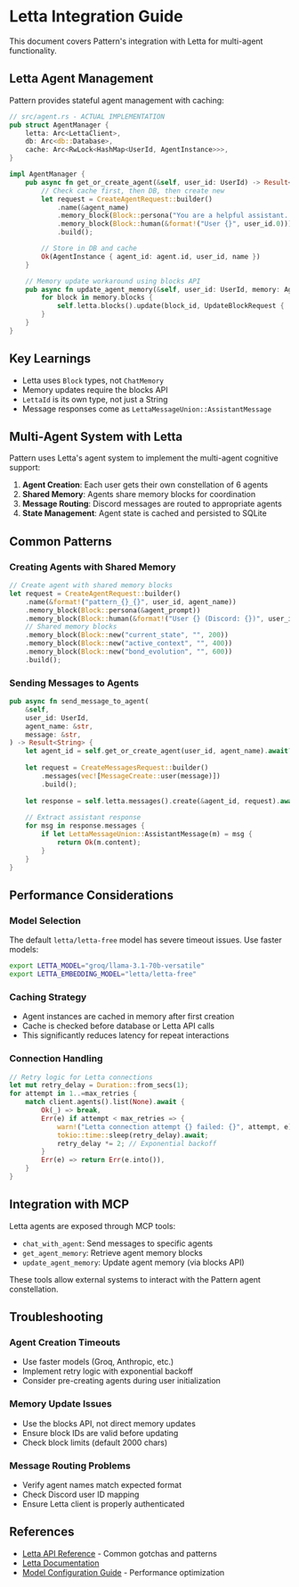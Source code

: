 # Letta Integration Guide

This document covers Pattern's integration with Letta for multi-agent functionality.

## Letta Agent Management

Pattern provides stateful agent management with caching:

```rust
// src/agent.rs - ACTUAL IMPLEMENTATION
pub struct AgentManager {
    letta: Arc<LettaClient>,
    db: Arc<db::Database>,
    cache: Arc<RwLock<HashMap<UserId, AgentInstance>>>,
}

impl AgentManager {
    pub async fn get_or_create_agent(&self, user_id: UserId) -> Result<AgentInstance> {
        // Check cache first, then DB, then create new
        let request = CreateAgentRequest::builder()
            .name(&agent_name)
            .memory_block(Block::persona("You are a helpful assistant..."))
            .memory_block(Block::human(&format!("User {}", user_id.0)))
            .build();

        // Store in DB and cache
        Ok(AgentInstance { agent_id: agent.id, user_id, name })
    }

    // Memory update workaround using blocks API
    pub async fn update_agent_memory(&self, user_id: UserId, memory: AgentMemory) -> Result<()> {
        for block in memory.blocks {
            self.letta.blocks().update(block_id, UpdateBlockRequest { ... }).await?;
        }
    }
}
```

## Key Learnings

- Letta uses `Block` types, not `ChatMemory`
- Memory updates require the blocks API
- `LettaId` is its own type, not just a String
- Message responses come as `LettaMessageUnion::AssistantMessage`

## Multi-Agent System with Letta

Pattern uses Letta's agent system to implement the multi-agent cognitive support:

1. **Agent Creation**: Each user gets their own constellation of 6 agents
2. **Shared Memory**: Agents share memory blocks for coordination
3. **Message Routing**: Discord messages are routed to appropriate agents
4. **State Management**: Agent state is cached and persisted to SQLite

## Common Patterns

### Creating Agents with Shared Memory

```rust
// Create agent with shared memory blocks
let request = CreateAgentRequest::builder()
    .name(&format!("pattern_{}_{}", user_id, agent_name))
    .memory_block(Block::persona(&agent_prompt))
    .memory_block(Block::human(&format!("User {} (Discord: {})", user_id, discord_username)))
    // Shared memory blocks
    .memory_block(Block::new("current_state", "", 200))
    .memory_block(Block::new("active_context", "", 400))
    .memory_block(Block::new("bond_evolution", "", 600))
    .build();
```

### Sending Messages to Agents

```rust
pub async fn send_message_to_agent(
    &self,
    user_id: UserId,
    agent_name: &str,
    message: &str,
) -> Result<String> {
    let agent_id = self.get_or_create_agent(user_id, agent_name).await?;
    
    let request = CreateMessagesRequest::builder()
        .messages(vec![MessageCreate::user(message)])
        .build();
        
    let response = self.letta.messages().create(&agent_id, request).await?;
    
    // Extract assistant response
    for msg in response.messages {
        if let LettaMessageUnion::AssistantMessage(m) = msg {
            return Ok(m.content);
        }
    }
}
```

## Performance Considerations

### Model Selection

The default `letta/letta-free` model has severe timeout issues. Use faster models:

```bash
export LETTA_MODEL="groq/llama-3.1-70b-versatile"
export LETTA_EMBEDDING_MODEL="letta/letta-free"
```

### Caching Strategy

- Agent instances are cached in memory after first creation
- Cache is checked before database or Letta API calls
- This significantly reduces latency for repeat interactions

### Connection Handling

```rust
// Retry logic for Letta connections
let mut retry_delay = Duration::from_secs(1);
for attempt in 1..=max_retries {
    match client.agents().list(None).await {
        Ok(_) => break,
        Err(e) if attempt < max_retries => {
            warn!("Letta connection attempt {} failed: {}", attempt, e);
            tokio::time::sleep(retry_delay).await;
            retry_delay *= 2; // Exponential backoff
        }
        Err(e) => return Err(e.into()),
    }
}
```

## Integration with MCP

Letta agents are exposed through MCP tools:

- `chat_with_agent`: Send messages to specific agents
- `get_agent_memory`: Retrieve agent memory blocks
- `update_agent_memory`: Update agent memory (via blocks API)

These tools allow external systems to interact with the Pattern agent constellation.

## Troubleshooting

### Agent Creation Timeouts
- Use faster models (Groq, Anthropic, etc.)
- Implement retry logic with exponential backoff
- Consider pre-creating agents during user initialization

### Memory Update Issues
- Use the blocks API, not direct memory updates
- Ensure block IDs are valid before updating
- Check block limits (default 2000 chars)

### Message Routing Problems
- Verify agent names match expected format
- Check Discord user ID mapping
- Ensure Letta client is properly authenticated

## References

- [Letta API Reference](../api/LETTA_API_REFERENCE.md) - Common gotchas and patterns
- [Letta Documentation](https://docs.letta.com/)
- [Model Configuration Guide](../../LETTA_MODEL_CONFIG.md) - Performance optimization